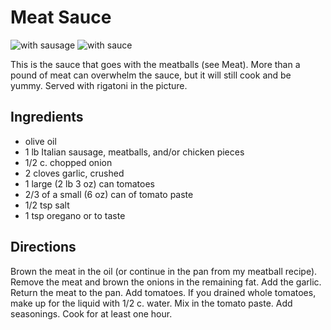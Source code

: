 # Meat Sauce

![with sausage](http://mcdemarco.net/files/recipes/with_sausage.jpg)
![with sauce](http://mcdemarco.net/files/recipes/with_sauce.jpg)

This is the sauce that goes with the meatballs (see Meat). More than a pound of meat can overwhelm the sauce, but it will still cook and be yummy. Served with rigatoni in the picture.

## Ingredients

* olive oil
* 1 lb Italian sausage, meatballs, and/or chicken pieces
* 1/2 c. chopped onion
* 2 cloves garlic, crushed
* 1 large (2 lb 3 oz) can tomatoes
* 2/3 of a small (6 oz) can of tomato paste
* 1/2 tsp salt
* 1 tsp oregano or to taste

## Directions

Brown the meat in the oil (or continue in the pan from my meatball recipe). Remove the meat and brown the onions in the remaining fat. Add the garlic. Return the meat to the pan. Add tomatoes. If you drained whole tomatoes, make up for the liquid with 1/2 c. water. Mix in the tomato paste. Add seasonings. Cook for at least one hour.
